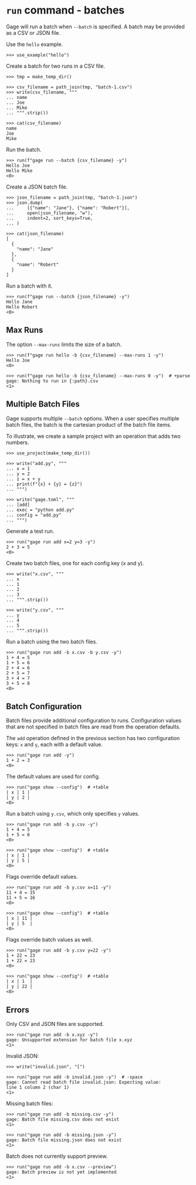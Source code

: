 # `run` command - batches

Gage will run a batch when `--batch` is specified. A batch may be
provided as a CSV or JSON file.

Use the `hello` example.

    >>> use_example("hello")

Create a batch for two runs in a CSV file.

    >>> tmp = make_temp_dir()

    >>> csv_filename = path_join(tmp, "batch-1.csv")
    >>> write(csv_filename, """
    ... name
    ... Joe
    ... Mike
    ... """.strip())

    >>> cat(csv_filename)
    name
    Joe
    Mike

Run the batch.

    >>> run(f"gage run --batch {csv_filename} -y")
    Hello Joe
    Hello Mike
    <0>

Create a JSON batch file.

    >>> json_filename = path_join(tmp, "batch-1.json")
    >>> json.dump(
    ...     [{"name": "Jane"}, {"name": "Robert"}],
    ...     open(json_filename, "w"),
    ...     indent=2, sort_keys=True,
    ... )

    >>> cat(json_filename)
    [
      {
        "name": "Jane"
      },
      {
        "name": "Robert"
      }
    ]

Run a batch with it.

    >>> run(f"gage run --batch {json_filename} -y")
    Hello Jane
    Hello Robert
    <0>

## Max Runs

The option `--max-runs` limits the size of a batch.

    >>> run(f"gage run hello -b {csv_filename} --max-runs 1 -y")
    Hello Joe
    <0>

    >>> run(f"gage run hello -b {csv_filename} --max-runs 0 -y")  # +parse
    gage: Nothing to run in {:path}.csv
    <1>

## Multiple Batch Files

Gage supports multiple `--batch` options. When a user specifies multiple
batch files, the batch is the cartesian product of the batch file items.

To illustrate, we create a sample project with an operation that adds
two numbers.

    >>> use_project(make_temp_dir())

    >>> write("add.py", """
    ... x = 1
    ... y = 2
    ... z = x + y
    ... print(f"{x} + {y} = {z}")
    ... """)

    >>> write("gage.toml", """
    ... [add]
    ... exec = "python add.py"
    ... config = "add.py"
    ... """)

Generate a test run.

    >>> run("gage run add x=2 y=3 -y")
    2 + 3 = 5
    <0>

Create two batch files, one for each config key (x and y).

    >>> write("x.csv", """
    ... x
    ... 1
    ... 2
    ... 3
    ... """.strip())

    >>> write("y.csv", """
    ... y
    ... 4
    ... 5
    ... """.strip())

Run a batch using the two batch files.

    >>> run("gage run add -b x.csv -b y.csv -y")
    1 + 4 = 5
    1 + 5 = 6
    2 + 4 = 6
    2 + 5 = 7
    3 + 4 = 7
    3 + 5 = 8
    <0>

## Batch Configuration

Batch files provide additional configuration to runs. Configuration
values that are not specified in batch files are read from the operation
defaults.

The `add` operation defined in the previous section has two
configuration keys: `x` and `y`, each with a default value.

    >>> run("gage run add -y")
    1 + 2 = 3
    <0>

The default values are used for config.

    >>> run("gage show --config")  # +table
    | x | 1 |
    | y | 2 |
    <0>

Run a batch using `y.csv`, which only specifies `y` values.

    >>> run("gage run add -b y.csv -y")
    1 + 4 = 5
    1 + 5 = 6
    <0>

    >>> run("gage show --config")  # +table
    | x | 1 |
    | y | 5 |
    <0>

Flags override default values.

    >>> run("gage run add -b y.csv x=11 -y")
    11 + 4 = 15
    11 + 5 = 16
    <0>

    >>> run("gage show --config")  # +table
    | x | 11 |
    | y | 5  |
    <0>

Flags override batch values as well.

    >>> run("gage run add -b y.csv y=22 -y")
    1 + 22 = 23
    1 + 22 = 23
    <0>

    >>> run("gage show --config")  # +table
    | x | 1  |
    | y | 22 |
    <0>

## Errors

Only CSV and JSON files are supported.

    >>> run("gage run add -b x.xyz -y")
    gage: Unsupported extension for batch file x.xyz
    <1>

Invalid JSON:

    >>> write("invalid.json", "[")

    >>> run("gage run add -b invalid.json -y")  # -space
    gage: Cannot read batch file invalid.json: Expecting value:
    line 1 column 2 (char 1)
    <1>

Missing batch files:

    >>> run("gage run add -b missing.csv -y")
    gage: Batch file missing.csv does not exist
    <1>

    >>> run("gage run add -b missing.json -y")
    gage: Batch file missing.json does not exist
    <1>

Batch does not currently support preview.

    >>> run("gage run add -b x.csv --preview")
    gage: Batch preview is not yet implemented
    <1>
